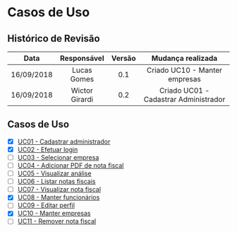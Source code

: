# Casos de Uso

## Histórico de Revisão

| Data | Responsável | Versão | Mudança realizada |
|:------:|:------:|:-------:|:-------:|
| 16/09/2018 | Lucas Gomes | 0.1 | Criado UC10 - Manter empresas |
| 16/09/2018 | Wictor Girardi | 0.2 | Criado UC01 - Cadastrar Administrador |

## Casos de Uso

- [x] [UC01 - Cadastrar administrador](use-case/uc01.md)
- [x] [UC02 - Efetuar login](use-case/uc02.md)
- [ ] [UC03 - Selecionar empresa](use-case/uc03.md)
- [ ] [UC04 - Adicionar PDF de nota fiscal](use-case/uc04.md)
- [ ] [UC05 - Visualizar análise](use-case/uc05.md)
- [ ] [UC06 - Listar notas fiscais](use-case/uc06.md)
- [ ] [UC07 - Visualizar nota fiscal](use-case/uc07.md)
- [x] [UC08 - Manter funcionários](use-case/uc08.md)
- [ ] [UC09 - Editar perfil](use-case/uc09.md)
- [x] [UC10 - Manter empresas](use-case/uc10.md)
- [ ] [UC11 - Remover nota fiscal](use-case/uc11.md)
